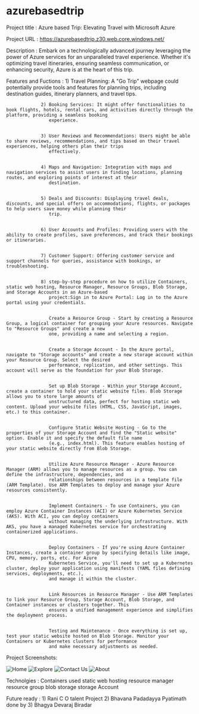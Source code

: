 # azurebasedtrip
Project title  : Azure based Trip: Elevating Travel with Microsoft Azure

Project URL    : https://azurebasedtrip.z30.web.core.windows.net/

Description    : Embark on a technologically advanced journey leveraging the power of Azure services for an unparalleled travel experience. 
                 Whether it's optimizing travel itineraries, ensuring seamless communication, or enhancing security, Azure is at the heart 
                 of this trip.
                 
Features and
Fuctions       : 1) Travel Planning: A "Go Trip" webpage could potentially provide tools and features for planning trips, including destination guides, itinerary planners, and travel 
                    tips.

                    
                 2) Booking Services: It might offer functionalities to book flights, hotels, rental cars, and activities directly through the platform, providing a seamless booking 
                    experience.

                    
                 3) User Reviews and Recommendations: Users might be able to share reviews, recommendations, and tips based on their travel experiences, helping others plan their trips 
                    effectively.

                    
                 4) Maps and Navigation: Integration with maps and navigation services to assist users in finding locations, planning routes, and exploring points of interest at their 
                    destination.

                    
                 5) Deals and Discounts: Displaying travel deals, discounts, and special offers on accommodations, flights, or packages to help users save money while planning their 
                    trip.

                    
                 6) User Accounts and Profiles: Providing users with the ability to create profiles, save preferences, and track their bookings or itineraries.

                 
                 7) Customer Support: Offering customer service and support channels for queries, assistance with bookings, or troubleshooting. 

                 
                 8) step-by-step procedure on how to utilize Containers, static web hosting, Resource Manager, Resource Groups, Blob Storage, and Storage Accounts in an Azure-based 
                    project:Sign in to Azure Portal: Log in to the Azure portal using your credentials.

                    
                    Create a Resource Group - Start by creating a Resource Group, a logical container for grouping your Azure resources. Navigate to "Resource Groups" and create a new 
                    one, providing a name and selecting a region.

                     
                    Create a Storage Account - In the Azure portal, navigate to "Storage accounts" and create a new storage account within your Resource Group. Select the desired 
                    performance, replication, and other settings. This account will serve as the foundation for your Blob Storage.

                    
                    Set up Blob Storage - Within your Storage Account, create a container to hold your static website files. Blob Storage allows you to store large amounts of 
                    unstructured data, perfect for hosting static web content. Upload your website files (HTML, CSS, JavaScript, images, etc.) to this container.

                    
                    Configure Static Website Hosting - Go to the properties of your Storage Account and find the "Static website" option. Enable it and specify the default file name 
                    (e.g., index.html). This feature enables hosting of your static website directly from Blob Storage.

                    
                    Utilize Azure Resource Manager - Azure Resource Manager (ARM) allows you to manage resources as a group. You can define the infrastructure, dependencies, and 
                    relationships between resources in a template file (ARM Template). Use ARM Templates to deploy and manage your Azure resources consistently.

                    
                    Implement Containers - To use Containers, you can employ Azure Container Instances (ACI) or Azure Kubernetes Service (AKS). With ACI, you can deploy containers 
                    without managing the underlying infrastructure. With AKS, you have a managed Kubernetes service for orchestrating containerized applications.

                    
                    Deploy Containers - If you're using Azure Container Instances, create a container group by specifying details like image, CPU, memory, ports, etc. For Azure 
                    Kubernetes Service, you'll need to set up a Kubernetes cluster, deploy your application using manifests (YAML files defining services, deployments, etc.),
                    and manage it within the cluster.

                    
                    Link Resources in Resource Manager - Use ARM Templates to link your Resource Group, Storage Account, Blob Storage, and Container instances or clusters together. This 
                    ensures a unified management experience and simplifies the deployment process.

                    
                    Testing and Maintenance - Once everything is set up, test your static website hosted on Blob Storage. Monitor your Containers or Kubernetes clusters for performance 
                    and make necessary adjustments as needed.

                    
                    
                    
Project Screenshots:

![Home](https://github.com/ranico123456/azurebasedtrip/assets/149654932/df8c2b68-d8b4-44c2-98b1-7b53512df3c5)
![Explore](https://github.com/ranico123456/azurebasedtrip/assets/149654932/4b43438b-6c32-48ac-bc65-9ffc4e179341)
![Contact Us](https://github.com/ranico123456/azurebasedtrip/assets/149654932/ab5ed2b0-5a44-45c9-ba1d-e562696e5f57)
![About](https://github.com/ranico123456/azurebasedtrip/assets/149654932/a5e22e5f-0e44-49ce-a513-ed809fe383d2)

Technolgies    : Containers
used             static web hosting
                 resource manager
                 resource group
                 blob storage 
                 storage Account

Future ready   : 1) Rani C O
talent Project   2) Bhavana Padadayya Pyatimath
done by          3) Bhagya Devaraj Biradar

